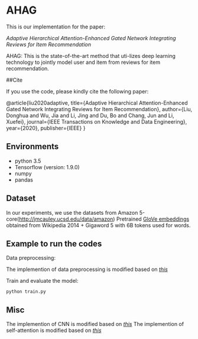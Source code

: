 # AHAG

This is our implementation for the paper:


*Adaptive Hierarchical Attention-Enhanced Gated Network Integrating Reviews for Item Recommendation*



AHAG: This is the state-of-the-art method that uti-lizes deep learning technology to jointly model user and item from reviews for item recommendation.

##Cite

If you use the code, please kindly cite the following paper:

@article{liu2020adaptive,
  title={Adaptive Hierarchical Attention-Enhanced Gated Network Integrating Reviews for Item Recommendation},
  author={Liu, Donghua and Wu, Jia and Li, Jing and Du, Bo and Chang, Jun and Li, Xuefei},
  journal={IEEE Transactions on Knowledge and Data Engineering},
  year={2020},
  publisher={IEEE}
}




## Environments

- python 3.5
- Tensorflow (version: 1.9.0)
- numpy
- pandas


## Dataset

In our experiments, we use the datasets from  Amazon 5-core(http://jmcauley.ucsd.edu/data/amazon) 
Pretrained [GloVe embeddings](https://nlp.stanford.edu/projects/glove/) obtained from Wikipedia 2014 + Gigaword 5 with 6B tokens used for words.

## Example to run the codes		

Data preprocessing:

The implemention of data preprocessing is modified based on *[this](https://github.com/chenchongthu/DeepCoNN)*


Train and evaluate the model:

```
python train.py
```



## Misc
The implemention of CNN is modified based on *[this](https://github.com/chenchongthu/NARRE)*
The implemention of self-attention is modified based on *[this](https://github.com/Kyubyong/transformer)*





